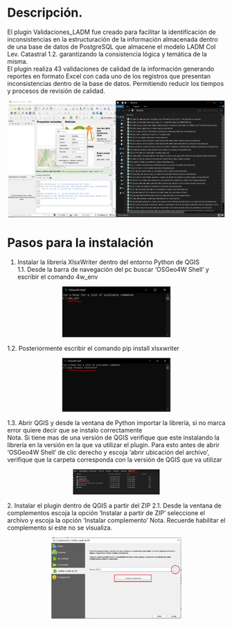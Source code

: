 # Descripción.
El plugin Validaciones_LADM fue creado para facilitar la identificación de inconsistencias en la estructuración de la información almacenada dentro de una base de datos de PostgreSQL que almacene el modelo LADM Col Lev. Catastral 1.2. garantizando la consistencia lógica y temática de la misma.<br>
El plugin realiza 43 validaciones de calidad de la información generando reportes en formato Excel con cada uno de los registros que presentan inconsistencias dentro de la base de datos. Permitiendo reducir los tiempos y procesos de revisión de calidad.
<p align="center">  <img src="https://github.com/WilliamFelipeHuertasGarcia/Herramientas_LADM_COL_y_MAG_ANLA/blob/main/Plugin%20Validaciones_LADM/img/Plugin01.PNG" width="500"/> </p>

# Pasos para la instalación
1.	Instalar la librería XlsxWriter dentro del entorno Python de QGIS <br>
1.1.	Desde la barra de navegación del pc buscar ‘OSGeo4W Shell’ y escribir el comando 4w_env  
<p align="center">  <img src="https://github.com/WilliamFelipeHuertasGarcia/Herramientas_LADM_COL_y_MAG_ANLA/blob/main/Plugin%20Validaciones_LADM/img/Libreria01.PNG" width="250"/> </p>
1.2.	Posteriormente escribir el comando pip install xlsxwriter
<p align="center">  <img src="https://github.com/WilliamFelipeHuertasGarcia/Herramientas_LADM_COL_y_MAG_ANLA/blob/main/Plugin%20Validaciones_LADM/img/Libreria02.PNG" width="250"/> </p>
1.3.	Abrir QGIS y desde la ventana de Python importar la librería, si no marca error quiere decir que se instalo correctamente
<br>
Nota.  Si tiene mas de una versión de QGIS verifique que este instalando la librería en la versión en la que va utilizar el plugin.
Para esto antes de abrir ‘OSGeo4W Shell’ de clic derecho y escoja ‘abrir ubicación del archivo’, verifique que la carpeta corresponda con la versión de QGIS que va utilizar
<p align="center">  <img src="https://github.com/WilliamFelipeHuertasGarcia/Herramientas_LADM_COL_y_MAG_ANLA/blob/main/Plugin%20Validaciones_LADM/img/Nota01.PNG" width="200"/> </p>
2.	Instalar el plugin dentro de QGIS a partir del ZIP 
2.1.	Desde la ventana de complementos escoja la opción ‘Instalar a partir de ZIP’ seleccione el archivo y escoja la opción ‘Instalar complemento’
Nota. Recuerde habilitar el complemento si este no se visualiza.
<p align="center">  <img src="https://github.com/WilliamFelipeHuertasGarcia/Herramientas_LADM_COL_y_MAG_ANLA/blob/main/Plugin%20Validaciones_LADM/img/Instala01.PNG" width="300"/> </p>
